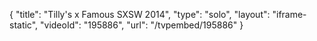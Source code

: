 {
    "title": "Tilly's x Famous SXSW 2014",
    "type": "solo",
    "layout": "iframe-static",
    "videoId": "195886",
    "url": "\/tvpembed\/195886"
}